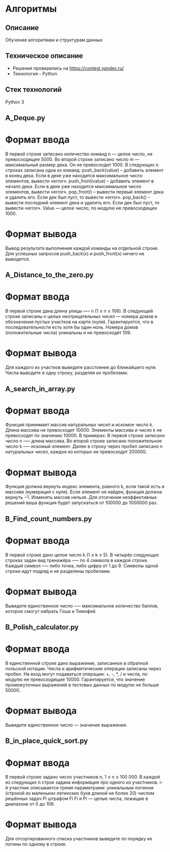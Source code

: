 # Алгоритмы

## Описание
Обучение алгоритмам и структурам данных

## Техническое описание
* Решения проверялись на https://contest.yandex.ru/
* Технология - Python

## Стек технологий
Python 3

## A_Deque.py
# Формат ввода
В первой строке записано количество команд n — целое число, не превосходящее 5000. Во второй строке записано число m — максимальный размер дека. Он не превосходит 1000. В следующих n строках записана одна из команд:
push_back(value) – добавить элемент в конец дека. Если в деке уже находится максимальное число элементов, вывести «error».
push_front(value) – добавить элемент в начало дека. Если в деке уже находится максимальное число элементов, вывести «error».
pop_front() – вывести первый элемент дека и удалить его. Если дек был пуст, то вывести «error».
pop_back() – вывести последний элемент дека и удалить его. Если дек был пуст, то вывести «error».
Value — целое число, по модулю не превосходящее 1000.
# Формат вывода
Вывод результата выполнения каждой команды на отдельной строке. Для успешных запросов push_back(x) и push_front(x) ничего не выводится.

## A_Distance_to_the_zero.py
# Формат ввода
В первой строке дана длина улицы —– n (1 ≤ n ≤ 106). В следующей строке записаны n целых неотрицательных чисел — номера домов и обозначения пустых участков на карте (нули). Гарантируется, что в последовательности есть хотя бы один ноль. Номера домов (положительные числа) уникальны и не превосходят 109.
# Формат вывода
Для каждого из участков выведите расстояние до ближайшего нуля. Числа выводите в одну строку, разделяя их пробелами.

## A_search_in_array.py
# Формат ввода
Функция принимает массив натуральных чисел и искомое число k. Длина массива не превосходит 10000. Элементы массива и число k не превосходят по значению 10000.
В примерах: В первой строке записано число n –— длина массива. Во второй строке записано положительное число k –— искомый элемент. Далее в строку через пробел записано n натуральных чисел, каждое из которых не превосходит 200000.
# Формат вывода
Функция должна вернуть индекс элемента, равного k, если такой есть в массиве (нумерация с нуля). Если элемент не найден, функция должна вернуть −1. Изменять массив нельзя. Для отсечения неэффективных решений ваша функция будет запускаться от 100000 до 1000000 раз.

## B_Find_count_numbers.py
# Формат ввода
В первой строке дано целое число k (1 ≤ k ≤ 5).
В четырёх следующих строках задан вид тренажёра –— по 4 символа в каждой строке. Каждый символ —– либо точка, либо цифра от 1 до 9. Символы одной строки идут подряд и не разделены пробелами.
# Формат вывода
Выведите единственное число –— максимальное количество баллов, которое смогут набрать Гоша и Тимофей.

## B_Polish_calculator.py
# Формат ввода
В единственной строке дано выражение, записанное в обратной польской нотации. Числа и арифметические операции записаны через пробел.
На вход могут подаваться операции: +, -, *, / и числа, по модулю не превосходящие 10000.
Гарантируется, что значение промежуточных выражений в тестовых данных по модулю не больше 50000.
# Формат вывода
Выведите единственное число — значение выражения.

## B_in_place_quick_sort.py
# Формат ввода
В первой строке задано число участников n, 1 ≤ n ≤ 100 000.
В каждой из следующих n строк задана информация про одного из участников.
i-й участник описывается тремя параметрами:
уникальным логином (строкой из маленьких латинских букв длиной не более 20)
числом решённых задач Pi
штрафом Fi
Fi и Pi — целые числа, лежащие в диапазоне от 0 до 109.
# Формат вывода
Для отсортированного списка участников выведите по порядку их логины по одному в строке.

